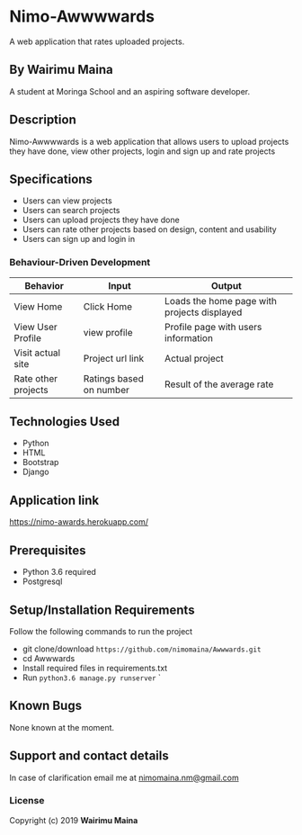 # Nimo-Awwwwards
A web application that rates uploaded projects.

## By Wairimu Maina
A student at Moringa School and an aspiring software developer.


## Description
Nimo-Awwwwards is a web application that allows users to upload projects they have done, view other projects, login and sign up and rate projects


## Specifications
* Users can view projects
* Users can search projects
* Users can upload projects they have done
* Users can rate other projects based on design, content and usability
* Users can sign up and login in


### Behaviour-Driven Development
| Behavior            | Input                         | Output                        |
| ------------------- | ----------------------------- | ----------------------------- |
| View Home | Click Home | Loads the home page with projects displayed |
| View User Profile  | view profile  | Profile page with users information |
| Visit actual site | Project url link | Actual project|
| Rate other projects | Ratings based on number | Result of the average rate|

## Technologies Used
* Python
* HTML
* Bootstrap
* Django

## Application link
https://nimo-awards.herokuapp.com/

## Prerequisites
* Python 3.6 required
* Postgresql

## Setup/Installation Requirements
Follow the following commands to run the project
* git clone/download ```https://github.com/nimomaina/Awwwards.git```
* cd Awwwards
* Install required files in requirements.txt
* Run ```python3.6 manage.py runserver```
`


## Known Bugs
None known at the moment.

## Support and contact details
In case of clarification email me at nimomaina.nm@gmail.com

### License
Copyright (c) 2019 **Wairimu Maina**